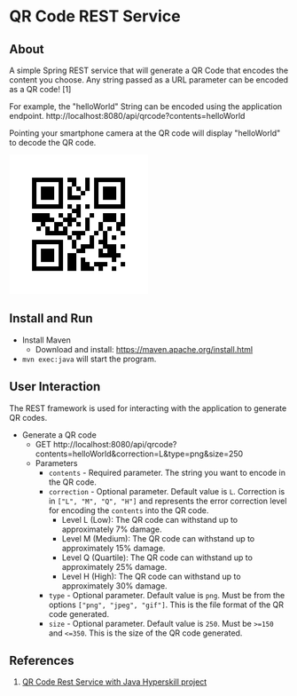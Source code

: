 # QR Code REST Service

## About

A simple Spring REST service that will generate a QR Code that encodes the content you choose.
Any string passed as a URL parameter can be encoded as a QR code! [1]

For example, the "helloWorld" String can be encoded using the application endpoint.
http://localhost:8080/api/qrcode?contents=helloWorld

Pointing your smartphone camera at the QR code will display "helloWorld" to decode the QR code.

!["Hello World"](./images/qrcode.png)

## Install and Run

- Install Maven
    - Download and install: https://maven.apache.org/install.html
- `mvn exec:java` will start the program.

## User Interaction
The REST framework is used for interacting with the application to generate QR codes.
- Generate a QR code
    - GET http://localhost:8080/api/qrcode?contents=helloWorld&correction=L&type=png&size=250
    - Parameters
      - `contents` - Required parameter. The string you want to encode in the QR code.
      - `correction` - Optional parameter. Default value is `L`. Correction is in `["L", "M", "Q", "H"]` and represents the error correction level for encoding the `contents` into the QR code.
        - Level L (Low): The QR code can withstand up to approximately 7% damage. 
        - Level M (Medium): The QR code can withstand up to approximately 15% damage. 
        - Level Q (Quartile): The QR code can withstand up to approximately 25% damage. 
        - Level H (High): The QR code can withstand up to approximately 30% damage.
      - `type` - Optional parameter. Default value is `png`. Must be from the options `["png", "jpeg", "gif"]`. This is the file format of the QR code generated.
      - `size` - Optional parameter. Default value is `250`. Must be `>=150` and `<=350`. This is the size of the QR code generated.

##  References

1. [QR Code Rest Service with Java Hyperskill project](https://hyperskill.org/projects/385)